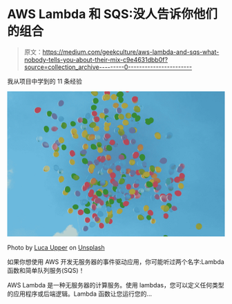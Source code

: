 # AWS Lambda 和 SQS:没人告诉你他们的组合

> 原文：<https://medium.com/geekculture/aws-lambda-and-sqs-what-nobody-tells-you-about-their-mix-c9e4631dbb0f?source=collection_archive---------0----------------------->

我从项目中学到的 11 条经验

![](img/7fd53c4e6a54d7b3dc604d87850d497a.png)

Photo by [Luca Upper](https://unsplash.com/@lucaupper?utm_source=medium&utm_medium=referral) on [Unsplash](https://unsplash.com?utm_source=medium&utm_medium=referral)

如果你想使用 AWS 开发无服务器的事件驱动应用，你可能听过两个名字:Lambda 函数和简单队列服务(SQS)！

AWS Lambda 是一种无服务器的计算服务。使用 lambdas，您可以定义任何类型的应用程序或后端逻辑。Lambda 函数让您运行您的…